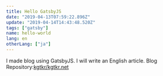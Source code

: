 ```yaml
---
title: Hello GatsbyJS
date: "2019-04-13T07:59:22.896Z"
update: "2019-04-14T14:43:48.520Z"
tags: ["gatsby"]
name: hello-world
lang: en
otherLang: ["ja"]
---
```


I made blog using GatsbyJS.
I will write an English article.
Blog Repository:[kgtkr/kgtkr.net](https://github.com/kgtkr/kgtkr.net)